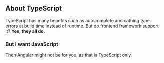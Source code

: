 ## About TypeScript

TypeScript has many benefits such as autocomplete and cathing type errors at build time instead of runtime. But do frontend framework support it? **Yes, they all do.**

### But I want JavaScript

Then Angular might not be for you, as that is TypeScript only.